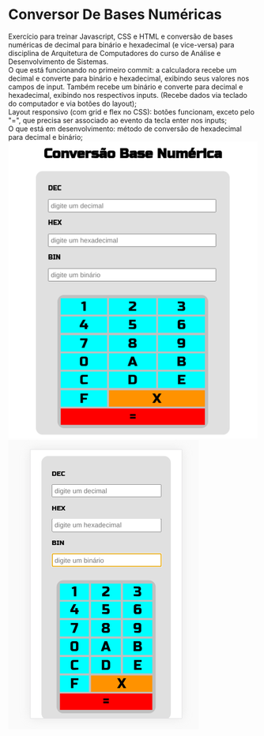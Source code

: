 # Conversor De Bases Numéricas
Exercício para treinar Javascript, CSS e HTML e conversão de bases numéricas de decimal para binário e hexadecimal (e vice-versa) para disciplina de Arquitetura de Computadores do curso de Análise e Desenvolvimento de Sistemas.
<br/>
O que está funcionando no primeiro commit: a calculadora recebe um decimal e converte para binário e hexadecimal, exibindo seus valores nos campos de input. Também recebe um binário e converte para decimal e hexadecimal, exibindo nos respectivos inputs. (Recebe dados via teclado do computador e via botões do layout);
<br/>
Layout responsivo (com grid e flex no CSS): botões funcionam, exceto pelo "=", que precisa ser associado ao evento da tecla enter nos inputs;
<br/>
O que está em desenvolvimento: método de conversão de hexadecimal para decimal e binário;
<br/>
![Calculadora](https://github.com/anacarolcortez/ConversorDeBasesNumericas/blob/master/Calculadora.png)
<br/>
![Calculadora_mobile](https://github.com/anacarolcortez/ConversorDeBasesNumericas/blob/master/Calculadora_mobile.png)
